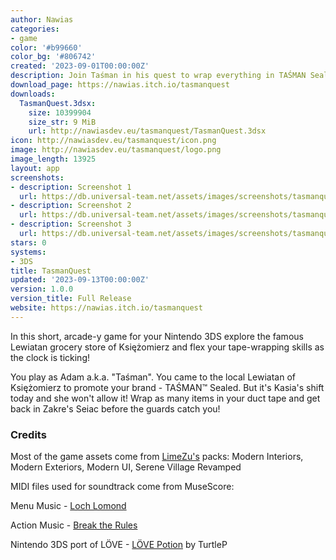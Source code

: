 ```yaml
---
author: Nawias
categories:
- game
color: '#b99660'
color_bg: '#806742'
created: '2023-09-01T00:00:00Z'
description: Join Taśman in his quest to wrap everything in TAŚMAN Sealed duct tape!
download_page: https://nawias.itch.io/tasmanquest
downloads:
  TasmanQuest.3dsx:
    size: 10399904
    size_str: 9 MiB
    url: http://nawiasdev.eu/tasmanquest/TasmanQuest.3dsx
icon: http://nawiasdev.eu/tasmanquest/icon.png
image: http://nawiasdev.eu/tasmanquest/logo.png
image_length: 13925
layout: app
screenshots:
- description: Screenshot 1
  url: https://db.universal-team.net/assets/images/screenshots/tasmanquest/screenshot-1.png
- description: Screenshot 2
  url: https://db.universal-team.net/assets/images/screenshots/tasmanquest/screenshot-2.png
- description: Screenshot 3
  url: https://db.universal-team.net/assets/images/screenshots/tasmanquest/screenshot-3.png
stars: 0
systems:
- 3DS
title: TasmanQuest
updated: '2023-09-13T00:00:00Z'
version: 1.0.0
version_title: Full Release
website: https://nawias.itch.io/tasmanquest
---
```

In this short, arcade-y game for your Nintendo 3DS explore the famous Lewiatan grocery store of Księżomierz and flex your tape-wrapping skills as the clock is ticking!

You play as Adam a.k.a. "Taśman". You came to the local Lewiatan of Księżomierz to promote your brand - TAŚMAN™ Sealed. But it's Kasia's shift today and she won't allow it! Wrap as many items in your duct tape and get back in Zakre's Seiac before the guards catch you!
### Credits
Most of the game assets come from [LimeZu's](https://limezu.itch.io/) packs: Modern Interiors, Modern Exteriors, Modern UI, Serene Village Revamped


MIDI files used for soundtrack come from MuseScore:

Menu Music - [Loch Lomond](https://musescore.com/user/24691996/scores/6908959)

Action Music - [Break the Rules](https://musescore.com/user/15821421/scores/6878141)

Nintendo 3DS port of LÖVE - [LÖVE Potion](https://github.com/lovebrew/lovepotion) by TurtleP